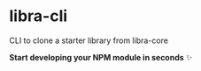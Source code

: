 # libra-cli
CLI to clone a starter library from libra-core


**Start developing your NPM module in seconds** ✨
